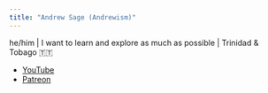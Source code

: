 ```yaml
---
title: "Andrew Sage (Andrewism)"
---
```


he/him |  I want to learn and explore as much as possible | Trinidad & Tobago 🇹🇹

- [YouTube](https://www.youtube.com/@Andrewism/)
- [Patreon](https://www.patreon.com/c/saintdrew)


